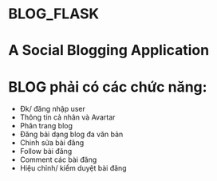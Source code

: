 # BLOG_FLASK
# A Social Blogging Application
# BLOG phải có các chức năng:
- Đk/ đăng nhập user
- Thông tin cả nhân và Avartar
- Phân trang blog
- Đăng bải dạng blog đa văn bản
- Chinh sửa bài đăng
- Follow bài đăng
- Comment các bài đăng
- Hiệu chỉnh/ kiểm duyệt bài đăng
